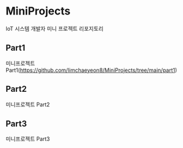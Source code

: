 # MiniProjects
IoT 시스템 개발자 미니 프로젝트 리포지토리

## Part1
미니프로젝트 Part1(https://github.com/limchaeyeon8/MiniProjects/tree/main/part1)


## Part2
미니프로젝트 Part2


## Part3
미니프로젝트 Part3
